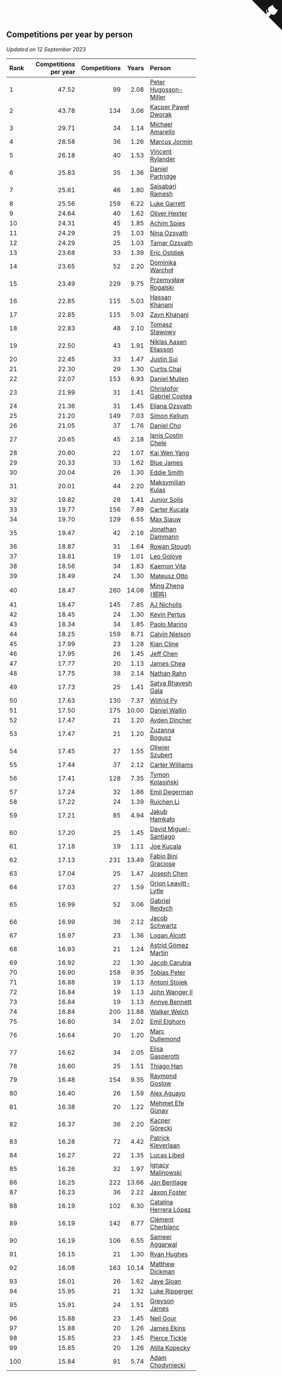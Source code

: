 ## Competitions per year by person

*Updated on 12 September 2023*

| Rank | Competitions per year | Competitions | Years | Person |
| :--- | ---: | ---: | ---: | :--- |
| 1 | 47.52 | 99 | 2.08 | [Peter Hugosson-Miller](https://www.worldcubeassociation.org/persons/2021HUGO01) |
| 2 | 43.78 | 134 | 3.06 | [Kacper Paweł Dworak](https://www.worldcubeassociation.org/persons/2020DWOR01) |
| 3 | 29.71 | 34 | 1.14 | [Michael Amarello](https://www.worldcubeassociation.org/persons/2022AMAR09) |
| 4 | 28.58 | 36 | 1.26 | [Marcus Jormin](https://www.worldcubeassociation.org/persons/2022JORM01) |
| 5 | 26.18 | 40 | 1.53 | [Vincent Rylander](https://www.worldcubeassociation.org/persons/2022RYLA01) |
| 6 | 25.83 | 35 | 1.36 | [Daniel Partridge](https://www.worldcubeassociation.org/persons/2022PART02) |
| 7 | 25.61 | 46 | 1.80 | [Saisabari Ramesh](https://www.worldcubeassociation.org/persons/2021RAME01) |
| 8 | 25.56 | 159 | 6.22 | [Luke Garrett](https://www.worldcubeassociation.org/persons/2017GARR05) |
| 9 | 24.64 | 40 | 1.62 | [Oliver Hexter](https://www.worldcubeassociation.org/persons/2022HEXT01) |
| 10 | 24.31 | 45 | 1.85 | [Achim Spies](https://www.worldcubeassociation.org/persons/2021SPIE01) |
| 11 | 24.29 | 25 | 1.03 | [Nina Ozsvath](https://www.worldcubeassociation.org/persons/2022OZSV03) |
| 12 | 24.29 | 25 | 1.03 | [Tamar Ozsvath](https://www.worldcubeassociation.org/persons/2022OZSV04) |
| 13 | 23.68 | 33 | 1.39 | [Eric Ostdiek](https://www.worldcubeassociation.org/persons/2022OSTD01) |
| 14 | 23.65 | 52 | 2.20 | [Dominika Warchoł](https://www.worldcubeassociation.org/persons/2021WARC01) |
| 15 | 23.49 | 229 | 9.75 | [Przemysław Rogalski](https://www.worldcubeassociation.org/persons/2013ROGA02) |
| 16 | 22.85 | 115 | 5.03 | [Hassan Khanani](https://www.worldcubeassociation.org/persons/2018KHAN26) |
| 17 | 22.85 | 115 | 5.03 | [Zayn Khanani](https://www.worldcubeassociation.org/persons/2018KHAN28) |
| 18 | 22.83 | 48 | 2.10 | [Tomasz Stawowy](https://www.worldcubeassociation.org/persons/2021STAW01) |
| 19 | 22.50 | 43 | 1.91 | [Niklas Aasen Eliasson](https://www.worldcubeassociation.org/persons/2021ELIA01) |
| 20 | 22.45 | 33 | 1.47 | [Justin Sui](https://www.worldcubeassociation.org/persons/2022SUIJ01) |
| 21 | 22.30 | 29 | 1.30 | [Curtis Chai](https://www.worldcubeassociation.org/persons/2022CHAI02) |
| 22 | 22.07 | 153 | 6.93 | [Daniel Mullen](https://www.worldcubeassociation.org/persons/2016MULL04) |
| 23 | 21.99 | 31 | 1.41 | [Christofor Gabriel Costea](https://www.worldcubeassociation.org/persons/2022COST03) |
| 24 | 21.36 | 31 | 1.45 | [Eliana Ozsvath](https://www.worldcubeassociation.org/persons/2022OZSV01) |
| 25 | 21.20 | 149 | 7.03 | [Simon Kellum](https://www.worldcubeassociation.org/persons/2016KELL12) |
| 26 | 21.05 | 37 | 1.76 | [Daniel Cho](https://www.worldcubeassociation.org/persons/2021CHOD01) |
| 27 | 20.65 | 45 | 2.18 | [Ianis Costin Chele](https://www.worldcubeassociation.org/persons/2021CHEL01) |
| 28 | 20.60 | 22 | 1.07 | [Kai Wen Yang](https://www.worldcubeassociation.org/persons/2022YANG19) |
| 29 | 20.33 | 33 | 1.62 | [Blue James](https://www.worldcubeassociation.org/persons/2022JAME01) |
| 30 | 20.04 | 26 | 1.30 | [Eddie Smith](https://www.worldcubeassociation.org/persons/2022SMIT20) |
| 31 | 20.01 | 44 | 2.20 | [Maksymilian Kulas](https://www.worldcubeassociation.org/persons/2021KULA02) |
| 32 | 19.82 | 28 | 1.41 | [Junior Solis](https://www.worldcubeassociation.org/persons/2022SOLI03) |
| 33 | 19.77 | 156 | 7.89 | [Carter Kucala](https://www.worldcubeassociation.org/persons/2015KUCA01) |
| 34 | 19.70 | 129 | 6.55 | [Max Siauw](https://www.worldcubeassociation.org/persons/2017SIAU02) |
| 35 | 19.47 | 42 | 2.16 | [Jonathan Dammann](https://www.worldcubeassociation.org/persons/2021DAMM01) |
| 36 | 18.87 | 31 | 1.64 | [Rowan Stough](https://www.worldcubeassociation.org/persons/2022STOU01) |
| 37 | 18.81 | 19 | 1.01 | [Leo Golove](https://www.worldcubeassociation.org/persons/2022GOLO02) |
| 38 | 18.56 | 34 | 1.83 | [Kaemon Vita](https://www.worldcubeassociation.org/persons/2021VITA01) |
| 39 | 18.49 | 24 | 1.30 | [Mateusz Otto](https://www.worldcubeassociation.org/persons/2022OTTO01) |
| 40 | 18.47 | 260 | 14.08 | [Ming Zheng (郑鸣)](https://www.worldcubeassociation.org/persons/2009ZHEN11) |
| 41 | 18.47 | 145 | 7.85 | [AJ Nicholls](https://www.worldcubeassociation.org/persons/2015NICH04) |
| 42 | 18.45 | 24 | 1.30 | [Kevin Pertus](https://www.worldcubeassociation.org/persons/2022PERT01) |
| 43 | 18.34 | 34 | 1.85 | [Paolo Marino](https://www.worldcubeassociation.org/persons/2021MARI04) |
| 44 | 18.25 | 159 | 8.71 | [Calvin Nielson](https://www.worldcubeassociation.org/persons/2014NIEL03) |
| 45 | 17.99 | 23 | 1.28 | [Kian Cline](https://www.worldcubeassociation.org/persons/2022CLIN01) |
| 46 | 17.95 | 26 | 1.45 | [Jeff Chen](https://www.worldcubeassociation.org/persons/2022CHEN19) |
| 47 | 17.77 | 20 | 1.13 | [James Chea](https://www.worldcubeassociation.org/persons/2022CHEA05) |
| 48 | 17.75 | 38 | 2.14 | [Nathan Rahn](https://www.worldcubeassociation.org/persons/2021RAHN01) |
| 49 | 17.73 | 25 | 1.41 | [Satya Bhavesh Gala](https://www.worldcubeassociation.org/persons/2022GALA03) |
| 50 | 17.63 | 130 | 7.37 | [Wilfrid Py](https://www.worldcubeassociation.org/persons/2016PYWI01) |
| 51 | 17.50 | 175 | 10.00 | [Daniel Wallin](https://www.worldcubeassociation.org/persons/2013WALL03) |
| 52 | 17.47 | 21 | 1.20 | [Ayden Dincher](https://www.worldcubeassociation.org/persons/2022DINC01) |
| 53 | 17.47 | 21 | 1.20 | [Zuzanna Bogusz](https://www.worldcubeassociation.org/persons/2022BOGU01) |
| 54 | 17.45 | 27 | 1.55 | [Oliwier Szubert](https://www.worldcubeassociation.org/persons/2022SZUB01) |
| 55 | 17.44 | 37 | 2.12 | [Carter Williams](https://www.worldcubeassociation.org/persons/2021WILL06) |
| 56 | 17.41 | 128 | 7.35 | [Tymon Kolasiński](https://www.worldcubeassociation.org/persons/2016KOLA02) |
| 57 | 17.24 | 32 | 1.86 | [Emil Degerman](https://www.worldcubeassociation.org/persons/2021DEGE01) |
| 58 | 17.22 | 24 | 1.39 | [Ruichen Li](https://www.worldcubeassociation.org/persons/2022LIRU02) |
| 59 | 17.21 | 85 | 4.94 | [Jakub Hamkało](https://www.worldcubeassociation.org/persons/2018HAMK01) |
| 60 | 17.20 | 25 | 1.45 | [David Miguel-Santiago](https://www.worldcubeassociation.org/persons/2022MIGU02) |
| 61 | 17.18 | 19 | 1.11 | [Joe Kucala](https://www.worldcubeassociation.org/persons/2022KUCA01) |
| 62 | 17.13 | 231 | 13.49 | [Fabio Bini Graciose](https://www.worldcubeassociation.org/persons/2010GRAC02) |
| 63 | 17.04 | 25 | 1.47 | [Joseph Chen](https://www.worldcubeassociation.org/persons/2022CHEN16) |
| 64 | 17.03 | 27 | 1.59 | [Orion Leavitt-Lytle](https://www.worldcubeassociation.org/persons/2022LEAV01) |
| 65 | 16.99 | 52 | 3.06 | [Gabriel Rejdych](https://www.worldcubeassociation.org/persons/2020REJD01) |
| 66 | 16.99 | 36 | 2.12 | [Jacob Schwartz](https://www.worldcubeassociation.org/persons/2021SCHW01) |
| 67 | 16.97 | 23 | 1.36 | [Logan Alcott](https://www.worldcubeassociation.org/persons/2022ALCO02) |
| 68 | 16.93 | 21 | 1.24 | [Astrid Gómez Martin](https://www.worldcubeassociation.org/persons/2022MART26) |
| 69 | 16.92 | 22 | 1.30 | [Jacob Carubia](https://www.worldcubeassociation.org/persons/2022CARU02) |
| 70 | 16.90 | 158 | 9.35 | [Tobias Peter](https://www.worldcubeassociation.org/persons/2014PETE03) |
| 71 | 16.88 | 19 | 1.13 | [Antoni Stojek](https://www.worldcubeassociation.org/persons/2022STOJ03) |
| 72 | 16.84 | 19 | 1.13 | [John Wanger II](https://www.worldcubeassociation.org/persons/2022WANG39) |
| 73 | 16.84 | 19 | 1.13 | [Annye Bennett](https://www.worldcubeassociation.org/persons/2022BENN11) |
| 74 | 16.84 | 200 | 11.88 | [Walker Welch](https://www.worldcubeassociation.org/persons/2011WELC01) |
| 75 | 16.80 | 34 | 2.02 | [Emil Elghorn](https://www.worldcubeassociation.org/persons/2021ELGH01) |
| 76 | 16.64 | 20 | 1.20 | [Marc Dullemond](https://www.worldcubeassociation.org/persons/2022DULL01) |
| 77 | 16.62 | 34 | 2.05 | [Elisa Gasperotti](https://www.worldcubeassociation.org/persons/2021GASP01) |
| 78 | 16.60 | 25 | 1.51 | [Thiago Han](https://www.worldcubeassociation.org/persons/2022HANT01) |
| 79 | 16.48 | 154 | 9.35 | [Raymond Goslow](https://www.worldcubeassociation.org/persons/2014GOSL01) |
| 80 | 16.40 | 26 | 1.59 | [Alex Aguayo](https://www.worldcubeassociation.org/persons/2022AGUA01) |
| 81 | 16.38 | 20 | 1.22 | [Mehmet Efe Günay](https://www.worldcubeassociation.org/persons/2022GUNA05) |
| 82 | 16.37 | 36 | 2.20 | [Kacper Górecki](https://www.worldcubeassociation.org/persons/2021GORE01) |
| 83 | 16.28 | 72 | 4.42 | [Patrick Kleverlaan](https://www.worldcubeassociation.org/persons/2019KLEV01) |
| 84 | 16.27 | 22 | 1.35 | [Lucas Libed](https://www.worldcubeassociation.org/persons/2022LIBE02) |
| 85 | 16.26 | 32 | 1.97 | [Ignacy Malinowski](https://www.worldcubeassociation.org/persons/2021MALI02) |
| 86 | 16.25 | 222 | 13.66 | [Jan Bentlage](https://www.worldcubeassociation.org/persons/2010BENT01) |
| 87 | 16.23 | 36 | 2.22 | [Jaxon Foster](https://www.worldcubeassociation.org/persons/2021FOST01) |
| 88 | 16.19 | 102 | 6.30 | [Catalina Herrera López](https://www.worldcubeassociation.org/persons/2017LOPE31) |
| 89 | 16.19 | 142 | 8.77 | [Clément Cherblanc](https://www.worldcubeassociation.org/persons/2014CHER05) |
| 90 | 16.19 | 106 | 6.55 | [Sameer Aggarwal](https://www.worldcubeassociation.org/persons/2017AGGA01) |
| 91 | 16.15 | 21 | 1.30 | [Ryan Hughes](https://www.worldcubeassociation.org/persons/2022HUGH04) |
| 92 | 16.08 | 163 | 10.14 | [Matthew Dickman](https://www.worldcubeassociation.org/persons/2013DICK01) |
| 93 | 16.01 | 26 | 1.62 | [Jaye Sloan](https://www.worldcubeassociation.org/persons/2022SLOA01) |
| 94 | 15.95 | 21 | 1.32 | [Luke Ripperger](https://www.worldcubeassociation.org/persons/2022RIPP01) |
| 95 | 15.91 | 24 | 1.51 | [Greyson James](https://www.worldcubeassociation.org/persons/2022JAME02) |
| 96 | 15.88 | 23 | 1.45 | [Neil Gour](https://www.worldcubeassociation.org/persons/2022GOUR01) |
| 97 | 15.88 | 20 | 1.26 | [James Ekins](https://www.worldcubeassociation.org/persons/2022EKIN01) |
| 98 | 15.85 | 23 | 1.45 | [Pierce Tickle](https://www.worldcubeassociation.org/persons/2022TICK01) |
| 99 | 15.85 | 20 | 1.26 | [Atilla Kopecky](https://www.worldcubeassociation.org/persons/2022KOPE01) |
| 100 | 15.84 | 91 | 5.74 | [Adam Chodyniecki](https://www.worldcubeassociation.org/persons/2017CHOD02) |


<a href="https://github.com/JustinTimeCuber/wca_statistics" class="github-corner" aria-label="View source on Github"><svg width="80" height="80" viewBox="0 0 250 250" style="fill:#151513; color:#fff; position: absolute; top: 0; border: 0; right: 0;" aria-hidden="true"><path d="M0,0 L115,115 L130,115 L142,142 L250,250 L250,0 Z"></path><path d="M128.3,109.0 C113.8,99.7 119.0,89.6 119.0,89.6 C122.0,82.7 120.5,78.6 120.5,78.6 C119.2,72.0 123.4,76.3 123.4,76.3 C127.3,80.9 125.5,87.3 125.5,87.3 C122.9,97.6 130.6,101.9 134.4,103.2" fill="currentColor" style="transform-origin: 130px 106px;" class="octo-arm"></path><path d="M115.0,115.0 C114.9,115.1 118.7,116.5 119.8,115.4 L133.7,101.6 C136.9,99.2 139.9,98.4 142.2,98.6 C133.8,88.0 127.5,74.4 143.8,58.0 C148.5,53.4 154.0,51.2 159.7,51.0 C160.3,49.4 163.2,43.6 171.4,40.1 C171.4,40.1 176.1,42.5 178.8,56.2 C183.1,58.6 187.2,61.8 190.9,65.4 C194.5,69.0 197.7,73.2 200.1,77.6 C213.8,80.2 216.3,84.9 216.3,84.9 C212.7,93.1 206.9,96.0 205.4,96.6 C205.1,102.4 203.0,107.8 198.3,112.5 C181.9,128.9 168.3,122.5 157.7,114.1 C157.9,116.9 156.7,120.9 152.7,124.9 L141.0,136.5 C139.8,137.7 141.6,141.9 141.8,141.8 Z" fill="currentColor" class="octo-body"></path></svg></a><style>.github-corner:hover .octo-arm{animation:octocat-wave 560ms ease-in-out}@keyframes octocat-wave{0%,100%{transform:rotate(0)}20%,60%{transform:rotate(-25deg)}40%,80%{transform:rotate(10deg)}}@media (max-width:500px){.github-corner:hover .octo-arm{animation:none}.github-corner .octo-arm{animation:octocat-wave 560ms ease-in-out}}</style>
